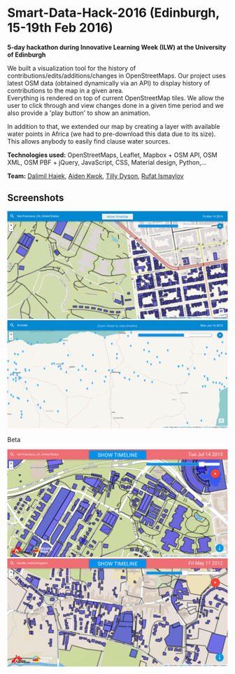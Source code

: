 # Smart-Data-Hack-2016 (Edinburgh, 15-19th Feb 2016)

**5-day hackathon during Innovative Learning Week (ILW) at the University of Edinburgh**

We built a visualization tool for the history of contributions/edits/additions/changes in OpenStreetMaps. Our project uses latest OSM data (obtained dynamically via an API) to display history of contributions to the map in a given area.  
Everything is rendered on top of current OpenStreetMap tiles. We allow the user to click through and view changes done in a given time period and we also provide a 'play button' to show an animation.

In addition to that, we extended our map by creating a layer with available water points in Africa (we had to pre-download this data due to its size). This allows anybody to easily find clause water sources.

**Technologies used:** OpenStreetMaps, Leaflet, Mapbox + OSM API, OSM XML, OSM PBF + jQuery, JavaScript, CSS, Material design, Python,...

**Team:** [Dalimil Hajek](https://github.com/dalimil), [Aiden Kwok](https://github.com/Aidenkwok), [Tilly Dyson](https://github.com/tillydyson), [Rufat Ismaylov](https://github.com/rufat24)


## Screenshots
![Smart Data Hack 01](https://github.com/Dalimil/Smart-Data-Hack-2016/blob/master/screenshots/Screenshot_1.png)
![Smart Data Hack 02](https://github.com/Dalimil/Smart-Data-Hack-2016/blob/master/screenshots/Screenshot_2.png)

Beta

![Smart Data Hack 03](https://github.com/Dalimil/Smart-Data-Hack-2016/blob/master/screenshots/Screenshot_beta1.png)
![Smart Data Hack 04](https://github.com/Dalimil/Smart-Data-Hack-2016/blob/master/screenshots/Screenshot_beta2.png)